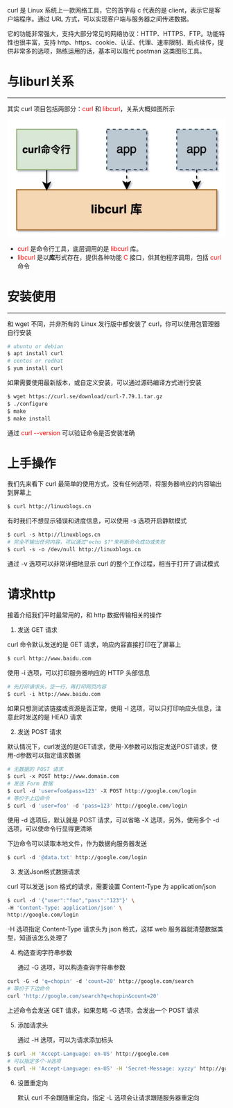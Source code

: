 curl 是 Linux 系统上一款网络工具，它的首字母 c 代表的是 client，表示它是客户端程序。通过 URL 方式，可以实现客户端与服务器之间传递数据。

它的功能非常强大，支持大部分常见的网络协议：HTTP、HTTPS、FTP。功能特性也很丰富，支持 http、https、cookie、认证、代理、速率限制、断点续传，提供非常多的选项，熟练运用的话，基本可以取代 postman 这类图形工具。

# 与liburl关系

---

其实 curl 项目包括两部分：<font color="#ff0000">curl</font> 和 <font color="#ff0000">libcurl</font>，关系大概如图所示

![curl和libcurl关系图](https://raw.githubusercontent.com/picjsn/pic/main/img/202205022251244.jpg)

- <font color="#ff0000">curl</font> 是命令行工具，底层调用的是  <font color="#ff0000">libcurl</font> 库。
-  <font color="#ff0000">libcurl</font> 是以**库**形式存在，提供各种功能  <font color="#ff0000">C</font> 接口，供其他程序调用，包括 <font color="#ff0000">curl</font> 命令

# 安装使用

---

和 wget 不同，并非所有的 Linux 发行版中都安装了 curl，你可以使用包管理器自行安装

```bash
# ubuntu or debian
$ apt install curl
# centos or redhat
$ yum install curl
```

如果需要使用最新版本，或自定义安装，可以通过源码编译方式进行安装

```bash
$ wget https://curl.se/download/curl-7.79.1.tar.gz
$ ./configure
$ make
$ make install
```

通过 <font color="#ff0000">curl --version</font> 可以验证命令是否安装准确

# 上手操作

我们先来看下 curl 最简单的使用方式，没有任何选项，将服务器响应的内容输出到屏幕上

```bash
$ curl http://linuxblogs.cn
```

有时我们不想显示错误和进度信息，可以使用 -s 选项开启静默模式

```bash
$ curl -s http://linuxblogs.cn
# 完全不输出任何内容，可以通过"echo $?"来判断命令成功或失败
$ curl -s -o /dev/null http://linuxblogs.cn
```

通过 -v 选项可以非常详细地显示 curl 的整个工作过程，相当于打开了调试模式

# 请求http

接着介绍我们平时最常用的，和 http 数据传输相关的操作

1. 发送 GET 请求

curl 命令默认发送的是 GET 请求，响应内容直接打印在了屏幕上

```bash
$ curl http://www.baidu.com
```

使用 -i 选项，可以打印服务器响应的 HTTP 头部信息

```bash
# 先打印请求头，空一行，再打印网页内容
$ curl -i http://www.baidu.com
```

如果只想测试该链接或资源是否正常，使用 -I 选项，可以只打印响应头信息，注意此时发送的是 HEAD 请求

2. 发送 POST 请求

默认情况下，curl发送的是GET请求，使用-X参数可以指定发送POST请求，使用-d参数可以指定请求数据

```bash
# 无数据的 POST 请求
$ curl -x POST http://www.domain.com
# 发送 Form 数据
$ curl -d 'user=foo&pass=123' -X POST http://google.com/login 
# 等价于上边命令
$ curl -d 'user=foo' -d 'pass=123' http://google.com/login
```

使用 -d 选项后，默认就是 POST 请求，可以省略 -X 选项，另外，使用多个 -d 选项，可以使命令行显得更清晰

下边命令可以读取本地文件，作为数据向服务器发送

```bash
$ curl -d '@data.txt' http://google.com/login
```

3. 发送Json格式数据请求

curl 可以发送 json 格式的请求，需要设置 Content-Type 为 application/json

```bash
$ curl -d '{"user":"foo","pass":"123"}' \
-H 'Content-Type: application/json' \
http://google.com/login
```

-H 选项指定 Content-Type 请求头为 json 格式，这样 web 服务器就清楚数据类型，知道该怎么处理了

4. 构造查询字符串参数

   通过 -G 选项，可以构造查询字符串参数

```bash
curl -G -d 'q=chopin' -d 'count=20' http://google.com/search
# 等价于下边命令
curl 'http://google.com/search?q=chopin&count=20'
```

上述命令会发送 GET 请求，如果忽略 -G 选项，会发出一个 POST 请求

5. 添加请求头

   通过 -H 选项，可以为请求添加标头

```bash
$ curl -H 'Accept-Language: en-US' http://google.com
# 可以指定多个-H选项
$ curl -H 'Accept-Language: en-US' -H 'Secret-Message: xyzzy' http://google.com
```

6. 设置重定向

   默认 curl 不会跟随重定向，指定 -L 选项会让请求跟随服务器重定向

